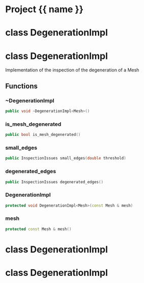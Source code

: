 <script setup>
import {useRoute} from 'vitepress'
const {path} = useRoute()
const tokens = path.split('/')
const words = tokens[2].split('-');
for (let i = 0; i < words.length; i++) {
    words[i] = words[i].charAt(0).toUpperCase() + words[i].slice(1);
    words[i] = words[i].replace('geode', 'Geode')
}
const name = words.join('-');
</script>
# Project {{ name }}

# class DegenerationImpl


# class DegenerationImpl


 Implementation of the inspection of the degeneration of a Mesh



## Functions

### ~DegenerationImpl

```cpp
public void ~DegenerationImpl<Mesh>()
```


### is_mesh_degenerated

```cpp
public bool is_mesh_degenerated()
```


### small_edges

```cpp
public InspectionIssues small_edges(double threshold)
```


### degenerated_edges

```cpp
public InspectionIssues degenerated_edges()
```


### DegenerationImpl

```cpp
protected void DegenerationImpl<Mesh>(const Mesh & mesh)
```


### mesh

```cpp
protected const Mesh & mesh()
```




# class DegenerationImpl


# class DegenerationImpl


